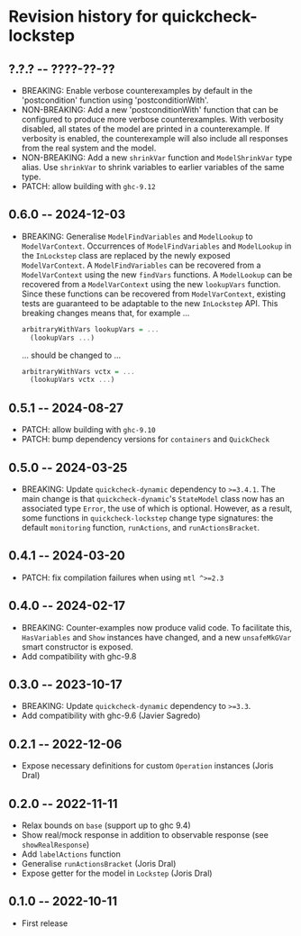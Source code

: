 # Revision history for quickcheck-lockstep

## ?.?.? -- ????-??-??

* BREAKING: Enable verbose counterexamples by default in the 'postcondition'
  function using 'postconditionWith'.
* NON-BREAKING: Add a new 'postconditionWith' function that can be configured to
  produce more verbose counterexamples. With verbosity disabled, all states of
  the model are printed in a counterexample. If verbosity is enabled, the
  counterexample will also include all responses from the real system and the
  model.
* NON-BREAKING: Add a new `shrinkVar` function and `ModelShrinkVar` type alias.
  Use `shrinkVar` to shrink variables to earlier variables of the same type.
* PATCH: allow building with `ghc-9.12`

## 0.6.0 -- 2024-12-03

* BREAKING: Generalise `ModelFindVariables` and `ModelLookup` to
  `ModelVarContext`. Occurrences of `ModelFindVariables` and `ModelLookup` in
  the `InLockstep` class are replaced by the newly exposed `ModelVarContext`. A
  `ModelFindVariables` can be recovered from a `ModelVarContext` using the new
  `findVars` functions. A `ModelLookup` can be recovered from a
  `ModelVarContext` using the new `lookupVars` function. Since these functions
  can be recovered from `ModelVarContext`, existing tests are guaranteed to be
  adaptable to the new `InLockstep` API. This breaking changes means that, for
  example ...
  ```haskell
  arbitraryWithVars lookupVars = ...
    (lookupVars ...)
  ```
  ... should be changed to ...
  ```haskell
  arbitraryWithVars vctx = ...
    (lookupVars vctx ...)
  ```

## 0.5.1 -- 2024-08-27

* PATCH: allow building with `ghc-9.10`
* PATCH: bump dependency versions for `containers` and `QuickCheck`

## 0.5.0 -- 2024-03-25

* BREAKING: Update `quickcheck-dynamic` dependency to `>=3.4.1`. The main change
  is that `quickcheck-dynamic`'s `StateModel` class now has an associated type
  `Error`, the use of which is optional. However, as a result, some functions in
  `quickcheck-lockstep` change type signatures: the default `monitoring`
  function, `runActions`, and `runActionsBracket`.

## 0.4.1 -- 2024-03-20

* PATCH: fix compilation failures when using `mtl ^>=2.3`

## 0.4.0 -- 2024-02-17

* BREAKING: Counter-examples now produce valid code. To facilitate this,
  `HasVariables` and `Show` instances have changed, and a new `unsafeMkGVar`
  smart constructor is exposed.
* Add compatibility with ghc-9.8

## 0.3.0 -- 2023-10-17

* BREAKING: Update `quickcheck-dynamic` dependency to `>=3.3`.
* Add compatibility with ghc-9.6 (Javier Sagredo)

## 0.2.1 -- 2022-12-06

* Expose necessary definitions for custom `Operation` instances (Joris Dral)

## 0.2.0 -- 2022-11-11

* Relax bounds on `base` (support up to ghc 9.4)
* Show real/mock response in addition to observable response
  (see `showRealResponse`)
* Add `labelActions` function
* Generalise `runActionsBracket` (Joris Dral)
* Expose getter for the model in `Lockstep` (Joris Dral)

## 0.1.0 -- 2022-10-11

* First release
